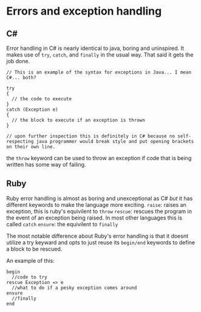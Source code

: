# Errors and exception handling

## C#

Error handling in C# is nearly identical to java, boring and uninspired. It makes use of ```try```, ```catch```, and ```finally``` in the usual way. That said it gets the job done. 

```
// This is an example of the syntax for exceptions in Java... I mean C#... both?

try
{
  // the code to execute
}
catch (Exception e)
{
  // the block to execute if an exception is thrown
}

// upon further inspection this is definitely in C# because no self-respecting java programmer would break style and put opening brackets on their own line.
```

the ```throw``` keyword can be used to throw an exception if code that is being written has some way of failing. 

## Ruby

Ruby error handling is almost as boring and unexceptional as C# _but_ it has different keywords to make the language more exciting.
```raise```: raises an exception, this is ruby's equivilent to ```throw```
```rescue```: rescues the program in the event of an exception being raised. In most other languages this is called ```catch```
```ensure```: the equivilent to ```finally```

The most notable difference about Ruby's error handling is that it doesnt utilize a try keyward and opts to just reuse its ```begin/end``` keywords to define a block to be rescued. 

An example of this:
```
begin
  //code to try
rescue Exception => e
  //what to do if a pesky exception comes around
ensure
  //finally
end
```




